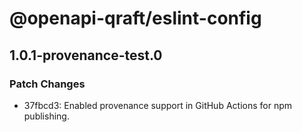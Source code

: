 # @openapi-qraft/eslint-config

## 1.0.1-provenance-test.0

### Patch Changes

- 37fbcd3: Enabled provenance support in GitHub Actions for npm publishing.
